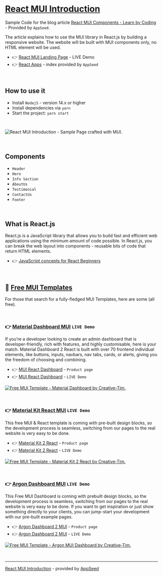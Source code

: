 # [React MUI Introduction](https://blog.appseed.us/mui-react-coding-landing-page/)

Sample Code for the blog article [React MUI Components - Learn by Coding](https://blog.appseed.us/mui-react-coding-landing-page/) - Provided by `AppSeed`.

The article explains how to use the MUI library in React.js by building a responsive website. The website will be built with MUI components only, no HTML element will be used.

- 👉 [React MUI Landing Page](https://react-mui-landing-page.appseed-srv1.com/) - LIVE Demo
- 👉 [React Apps](https://appseed.us/apps/react) - index provided by `AppSeed`

<br />

## How to use it 
       
- Install `NodejS` - version 14.x or higher 
- Install dependencies via `yarn`
- Start the project: `yarn start` 

<br />

![React MUI Introduction - Sample Page crafted with MUI.](https://user-images.githubusercontent.com/51070104/163208108-81305831-7bee-4cdf-ba44-6382c31e58a6.gif)

<br />

## Components

- `Header` 
- `Hero`
- `Info Section`
- `AboutUs`
- `Testimonial`
- `ContactUs`
- `Footer`   

<br />

## What is React.js

React.js is a JavaScript library that allows you to build fast and efficient web applications using the minimum amount of code possible. In React.js, you can break the web layout into components - reusable bits of code that return HTML elements. 

- 👉 [JavaScript concepts for React Beginners](https://blog.appseed.us/10-javascript-concepts-for-react-beginners/)

<br />

## 🚀 [Free MUI Templates](https://www.admin-dashboards.com/react-mui-template-open-source/)  

For those that search for a fully-fledged MUI Templates, here are some (all free). 

<br />

### 👉 [Material Dashboard MUI](https://demos.creative-tim.com/material-dashboard-react/#/dashboard?AFFILIATE=128200) `LIVE Demo`

If you’re a developer looking to create an admin dashboard that is developer-friendly, rich with features, and highly customisable, here is your match. Material Dashboard 2 React is built with over 70 frontend individual elements, like buttons, inputs, navbars, nav tabs, cards, or alerts, giving you the freedom of choosing and combining.

- 👉 [MUI React Dashboard](https://www.creative-tim.com/product/material-dashboard-react?AFFILIATE=128200) - `Product page`
- 👉 [MUI React Dashboard](https://demos.creative-tim.com/material-dashboard-react/#/dashboard?AFFILIATE=128200) - `LIVE Demo`

[![Free MUI Template - Material Dashboard by Creative-Tim.](https://user-images.githubusercontent.com/51070104/222799990-38749aaa-ed0f-428f-96e4-c722fff76795.png)](https://www.creative-tim.com/product/material-dashboard-react?AFFILIATE=128200)

<br />

### 👉 [Material Kit React MUI](https://demos.creative-tim.com/material-kit-react/#/presentation?AFFILIATE=128200)  `LIVE Demo`

This free MUI & React template is coming with pre-built design blocks, so the development process is seamless, switching from our pages to the real website is very easy to be done.

- 👉 [Material Kit 2 React](https://www.creative-tim.com/product/material-kit-react?AFFILIATE=128200) - `Product page`
- 👉 [Material Kit 2 React](https://demos.creative-tim.com/material-kit-react/#/presentation?AFFILIATE=128200) - `LIVE Demo`

[![Free MUI Template - Material Kit 2 React by Creative-Tim.](https://user-images.githubusercontent.com/51070104/222800859-d24edd3f-6176-4502-adb7-b989bb9527b9.png)](https://www.creative-tim.com/product/material-kit-react?AFFILIATE=128200)

<br />

### 👉 [Argon Dashboard MUI](https://demos.creative-tim.com/argon-dashboard-material-ui/#/dashboard?AFFILIATE=128200) `LIVE Demo`

This Free MUI Dashboard is coming with prebuilt design blocks, so the development process is seamless, switching from our pages to the real website is very easy to be done. If you want to get inspiration or just show something directly to your clients, you can jump-start your development with our pre-built example pages.

- 👉 [Argon Dashboard 2 MUI](https://www.creative-tim.com/product/argon-dashboard-material-ui?AFFILIATE=128200) - `Product page`
- 👉 [Argon Dashboard 2 MUI](https://demos.creative-tim.com/argon-dashboard-material-ui/#/dashboard?AFFILIATE=128200) - `LIVE Demo`

[![Free MUI Template - Argon MUI Dashboard by Creative-Tim.](https://user-images.githubusercontent.com/51070104/222801354-50a3468d-20dc-4cea-a61b-d91aee276834.png)](https://www.creative-tim.com/product/argon-dashboard-material-ui?AFFILIATE=128200)

<br />

--- 
[React MUI Introduction](https://blog.appseed.us/mui-react-coding-landing-page/) - provided by [AppSeed](https://appseed.us/) 
